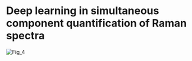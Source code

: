 # Deep learning in simultaneous component quantification of Raman spectra 
![Fig_4](https://github.com/ZJiangsan/RamanSpectrumDecompositionFromRaw/assets/56995152/e40eb228-373a-40b1-ad6f-46a4513e0a18)
